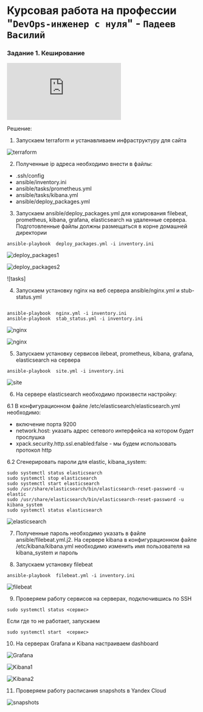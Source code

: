 # Курсовая работа на профессии "`DevOps-инженер с нуля`" - `Падеев Василий`


   
### Задание 1. Кеширование

![tasks](https://github.com/Vasiliy-Ser/Coursework/blob/4621f36da4b1807d07ba60930de9f7e5794029ce/Tasks.md)



Решение:

1. Запускаем terraform и устанавливаем инфраструктуру для сайта

![terraform](https://github.com/Vasiliy-Ser/Coursework/blob/4621f36da4b1807d07ba60930de9f7e5794029ce/png/terraform.png)


2. Полученные  ip адреса необходимо внести в файлы:

- .ssh/config  
- ansible/inventory.ini   
- ansible/tasks/prometheus.yml  
- ansible/tasks/kibana.yml  
- ansible/deploy_packages.yml  


3. Запускаем ansible/deploy_packages.yml для копирования filebeat, prometheus, kibana, grafana, elasticsearch на удаленные сервера. Подготовленные файлы должны размещаться в корне домашней директории

```
ansible-playbook  deploy_packages.yml -i inventory.ini

```

![deploy_packages1](https://github.com/Vasiliy-Ser/Coursework/blob/4621f36da4b1807d07ba60930de9f7e5794029ce/png/deploy-packages1.png)

![deploy_packages2](https://github.com/Vasiliy-Ser/Coursework/blob/4621f36da4b1807d07ba60930de9f7e5794029ce/png/deploy-packages2.png)

![tasks]


4. Запускаем установку nginx на веб сервера ansible/nginx.yml и stub-status.yml

```

ansible-playbook  nginx.yml -i inventory.ini  
ansible-playbook  stab_status.yml -i inventory.ini

```

![nginx](https://github.com/Vasiliy-Ser/Coursework/blob/4621f36da4b1807d07ba60930de9f7e5794029ce/png/nginx1.png)

![nginx](https://github.com/Vasiliy-Ser/Coursework/blob/4621f36da4b1807d07ba60930de9f7e5794029ce/png/nginx2.png)


5. Запускаем установку сервисов ilebeat, prometheus, kibana, grafana, elasticsearch на сервера

```
ansible-playbook  site.yml -i inventory.ini  

```

![site](https://github.com/Vasiliy-Ser/Coursework/blob/4621f36da4b1807d07ba60930de9f7e5794029ce/png/site.png)


6. На сервере elasticsearch необходимо произвести настройку:

6.1  В конфигурационном файле /etc/elasticsearch/elasticsearch.yml необходимо:  
- включение порта 9200
- network.host: указать адрес сетевого интерфейса на котором будет прослушка  
- xpack.security.http.ssl.enabled:false - мы будем использовать протокол http 

6.2 Cгенерировать пароли для elastic, kibana_system:

 ```
sudo systemctl status elasticsearch
sudo systemctl stop elasticsearch
sudo systemctl start elasticsearch
sudo /usr/share/elasticsearch/bin/elasticsearch-reset-password -u elastic
sudo /usr/share/elasticsearch/bin/elasticsearch-reset-password -u kibana_system
sudo systemctl status elasticsearch

```

![elasticsearch](https://github.com/Vasiliy-Ser/Coursework/blob/4621f36da4b1807d07ba60930de9f7e5794029ce/png/elasticsearch.png)

 
7. Полученные пароль необходимо указать в файле ansible/filebeat.yml.j2. На сервере kibana в конфигурационном файле /etc/kibana/kibana.yml необходимо изменить имя пользователя на kibana_system и пароль


8. Запускаем установку filebeat

```
ansible-playbook  filebeat.yml -i inventory.ini

```

![filebeat](https://github.com/Vasiliy-Ser/Coursework/blob/4621f36da4b1807d07ba60930de9f7e5794029ce/png/filebeat.png)


9. Проверяем работу сервисов на серверах,  подключившись по SSH

```
sudo systemctl status <сервис>

```

Если где то не работает, запускаем 

```
sudo systemctl start  <сервис>

```


10. На серверах Grafana и Kibana настраиваем dashboard


![Grafana](https://github.com/Vasiliy-Ser/Coursework/blob/4621f36da4b1807d07ba60930de9f7e5794029ce/png/Dashboards.png)

![Kibana1](https://github.com/Vasiliy-Ser/Coursework/blob/4621f36da4b1807d07ba60930de9f7e5794029ce/png/kibana1.png)

![Kibana2](https://github.com/Vasiliy-Ser/Coursework/blob/4621f36da4b1807d07ba60930de9f7e5794029ce/png/kibana2.png)


11. Проверяем работу  расписания snapshots в Yandex Cloud

![snapshots](https://github.com/Vasiliy-Ser/Coursework/blob/4621f36da4b1807d07ba60930de9f7e5794029ce/png/snapshot.png)



